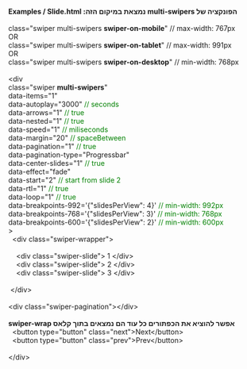 <b>Examples / Slide.html :נמצאת במיקום הזה multi-swipers הפונקציה של</b></br>
<br>
class="swiper multi-swipers <b>swiper-on-mobile</b>" // max-width: 767px <br>
OR<br>
class="swiper multi-swipers <b>swiper-on-tablet</b>" // max-width: 991px <br>
OR<br>
class="swiper multi-swipers <b>swiper-on-desktop</b>" // min-width: 768px <br>
<br>
&lt;div <br>
class="swiper <b>multi-swipers</b>" <br>
data-items="1" <br>
data-autoplay="3000" <span style="color:green;">// seconds</span> <br>
data-arrows="1" <span style="color:green;">// true</span> <br>
data-nested="1" <span style="color:green;">// true</span> <br>
data-speed="1" <span style="color:green;">// miliseconds</span> <br>
data-margin="20" <span style="color:green;">// spaceBetween</span> <br>
data-pagination="1" <span style="color:green;">// true</span> <br>
data-pagination-type="Progressbar" <br>
data-center-slides="1" <span style="color:green;">// true</span> <br>
data-effect="fade" <br>
data-start="2" <span style="color:green;">// start from slide 2</span> <br>
data-rtl="1" <span style="color:green;">// true</span> <br>
data-loop="1" <span style="color:green;">// true</span> <br>
data-breakpoints-992='{"slidesPerView": 4}' <span style="color:green;">// min-width: 992px</span> <br>
data-breakpoints-768='{"slidesPerView": 3}' <span style="color:green;">// min-width: 768px</span> <br>
data-breakpoints-600='{"slidesPerView": 2}' <span style="color:green;">// min-width: 600px</span> <br>
&gt; <br>
&nbsp;&nbsp;&lt;div class="swiper-wrapper"&gt; <br>
<br>
&nbsp;&nbsp;&nbsp;&nbsp;&lt;div class="swiper-slide"&gt; 1 &lt;/div&gt;<br>
&nbsp;&nbsp;&nbsp;&nbsp;&lt;div class="swiper-slide"&gt; 2 &lt;/div&gt;<br>
&nbsp;&nbsp;&nbsp;&nbsp;&lt;div class="swiper-slide"&gt; 3 &lt;/div&gt;<br>
    <br>
&nbsp;&lt;/div&gt;<br>
<br>
&lt;div class="swiper-pagination"&gt;&lt;/div&gt;<br>
<br>
<b>swiper-wrap אפשר להוציא את הכפתורים כל עוד הם נמצאים בתוך קלאס</b><br>
&nbsp;&nbsp;&lt;button type="button" class="next"&gt;Next&lt;/button&gt;<br>
&nbsp;&nbsp;&lt;button type="button" class="prev"&gt;Prev&lt;/button&gt;<br>
 <br>
&lt;/div&gt;
